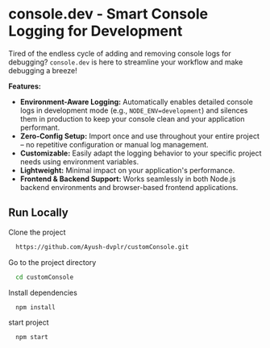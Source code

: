 # console.dev - Smart Console Logging for Development

Tired of the endless cycle of adding and removing console logs for debugging? `console.dev` is here to streamline your workflow and make debugging a breeze!

**Features:**

- **Environment-Aware Logging:** Automatically enables detailed console logs in development mode (e.g., `NODE_ENV=development`) and silences them in production to keep your console clean and your application performant.
- **Zero-Config Setup:** Import once and use throughout your entire project – no repetitive configuration or manual log management.
- **Customizable:** Easily adapt the logging behavior to your specific project needs using environment variables.
- **Lightweight:** Minimal impact on your application's performance.
- **Frontend & Backend Support:** Works seamlessly in both Node.js backend environments and browser-based frontend applications.

## Run Locally

Clone the project

```bash
  https://github.com/Ayush-dvplr/customConsole.git
```

Go to the project directory

```bash
  cd customConsole
```

Install dependencies

```bash
  npm install
```

start project

```bash
  npm start
```

